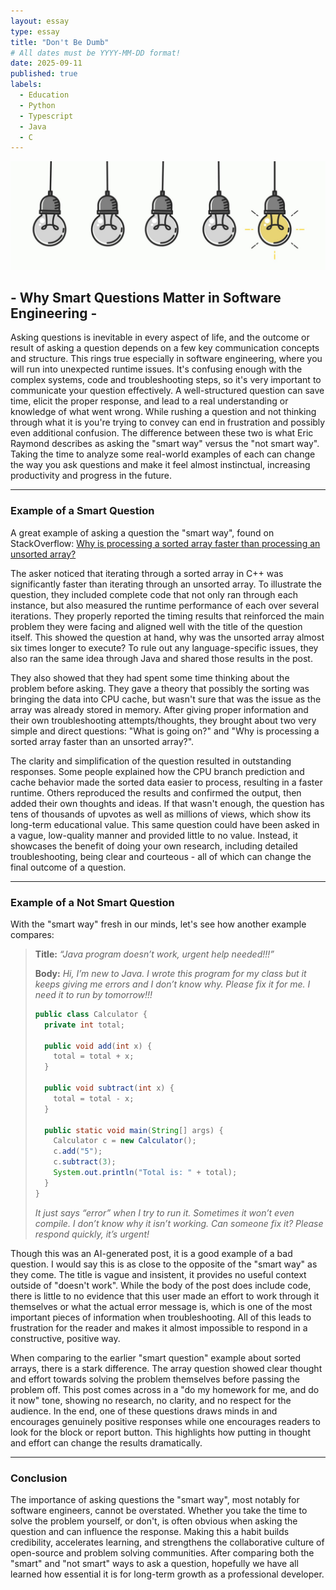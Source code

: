```yaml
---
layout: essay
type: essay
title: "Don't Be Dumb"
# All dates must be YYYY-MM-DD format!
date: 2025-09-11
published: true
labels:
  - Education
  - Python
  - Typescript
  - Java
  - C
---
```



<div class="essay-page">
  <img src="../img/essays/lightbulbs3.jpg" class="essay-header-img" alt="Light Bulbs">
</div>

<div class="text-center">
  <h2> - Why Smart Questions Matter in Software Engineering - </h2>
</div>

Asking questions is inevitable in every aspect of life, and the outcome or result of asking a question depends on a few key communication concepts and structure. This rings true especially in software engineering, where you will run into unexpected runtime issues. It's confusing enough with the complex systems, code and troubleshooting steps, so it's very important to communicate your question effectively. A well-structured question can save time, elicit the proper response, and lead to a real understanding or knowledge of what went wrong. While rushing a question and not thinking through what it is you're trying to convey can end in frustration and possibly even additional confusion. The difference between these two is what Eric Raymond describes as asking the "smart way" versus the "not smart way". Taking the time to analyze some real-world examples of each can change the way you ask questions and make it feel almost instinctual, increasing productivity and progress in the future.

---

### Example of a Smart Question

A great example of asking a question the "smart way", found on StackOverflow: [Why is processing a sorted array faster than processing an unsorted array?](https://stackoverflow.com/questions/11227809/why-is-processing-a-sorted-array-faster-than-processing-an-unsorted-array)

The asker noticed that iterating through a sorted array in C++ was significantly faster than iterating through an unsorted array. To illustrate the question, they included complete code that not only ran through each instance, but also measured the runtime performance of each over several iterations. They properly reported the timing results that reinforced the main problem they were facing and aligned well with the title of the question itself. This showed the question at hand, why was the unsorted array almost six times longer to execute? To rule out any language-specific issues, they also ran the same idea through Java and shared those results in the post.

They also showed that they had spent some time thinking about the problem before asking. They gave a theory that possibly the sorting was bringing the data into CPU cache, but wasn't sure that was the issue as the array was already stored in memory. After giving proper information and their own troubleshooting attempts/thoughts, they brought about two very simple and direct questions: "What is going on?" and "Why is processing a sorted array faster than an unsorted array?".

The clarity and simplification of the question resulted in outstanding responses. Some people explained how the CPU branch prediction and cache behavior made the sorted data easier to process, resulting in a faster runtime. Others reproduced the results and confirmed the output, then added their own thoughts and ideas. If that wasn't enough, the question has tens of thousands of upvotes as well as millions of views, which show its long-term educational value. This same question could have been asked in a vague, low-quality manner and provided little to no value. Instead, it showcases the benefit of doing your own research, including detailed troubleshooting, being clear and courteous - all of which can change the final outcome of a question.

---

### Example of a Not Smart Question

With the "smart way" fresh in our minds, let's see how another example compares:

> **Title:** *“Java program doesn’t work, urgent help needed!!!”*  
>   
> **Body:** 
> *Hi, I’m new to Java. I wrote this program for my class but it keeps giving me errors and I don’t know why. Please fix it for me. I need it to run by tomorrow!!!*
>   
> ```java
> public class Calculator {
>   private int total;
> 
>   public void add(int x) {
>     total = total + x;
>   }
> 
>   public void subtract(int x) {
>     total = total - x;
>   }
> 
>   public static void main(String[] args) {
>     Calculator c = new Calculator();
>     c.add("5");
>     c.subtract(3);
>     System.out.println("Total is: " + total);
>   }
> }
> ```
>   
> *It just says “error” when I try to run it. Sometimes it won’t even compile. I don’t know why it isn’t working. Can someone fix it? Please respond quickly, it’s urgent!*

Though this was an AI-generated post, it is a good example of a bad question. I would say this is as close to the opposite of the "smart way" as they come. The title is vague and insistent, it provides no useful context outside of "doesn't work". While the body of the post does include code, there is little to no evidence that this user made an effort to work through it themselves or what the actual error message is, which is one of the most important pieces of information when troubleshooting. All of this leads to frustration for the reader and makes it almost impossible to respond in a constructive, positive way.

When comparing to the earlier "smart question" example about sorted arrays, there is a stark difference. The array question showed clear thought and effort towards solving the problem themselves before passing the problem off. This post comes across in a "do my homework for me, and do it now" tone, showing no research, no clarity, and no respect for the audience. In the end, one of these questions draws minds in and encourages genuinely positive responses while one encourages readers to look for the block or report button. This highlights how putting in thought and effort can change the results dramatically.

---

### Conclusion

The importance of asking questions the "smart way", most notably for software engineers, cannot be overstated. Whether you take the time to solve the problem yourself, or don't, is often obvious when asking the question and can influence the response. Making this a habit builds credibility, accelerates learning, and strengthens the collaborative culture of open-source and problem solving communities. After comparing both the "smart" and "not smart" ways to ask a question, hopefully we have all learned how essential it is for long-term growth as a professional developer.
